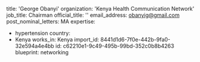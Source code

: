 title: 'George Obanyi'
organization: 'Kenya Health Communication Network'
job_title: Chairman
official_title: ''
email_address: obanyig@gmail.com
post_nominal_letters: MA
expertise:
  - hypertension
country:
  - Kenya
works_in: Kenya
import_id: 8441d1d6-7f0e-442b-9fa0-32e594a4e4bb
id: c62210e1-9c49-495b-99bd-352c0b8b4263
blueprint: networking

